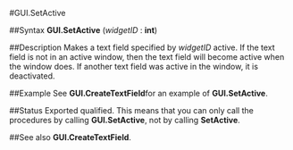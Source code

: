 
#GUI.SetActive

##Syntax
**GUI.SetActive** (_widgetID_ : **int**)



##Description
Makes a text field specified by _widgetID_ active. If the text field is not in an active window, then the text field will become active when the window does. If another text field was active in the window, it is deactivated.



##Example
See **GUI.CreateTextField**for an example of **GUI.SetActive**.



##Status
Exported qualified.
This means that you can only call the procedures by calling **GUI.SetActive**, not by calling **SetActive**.



##See also
**GUI.CreateTextField**.


